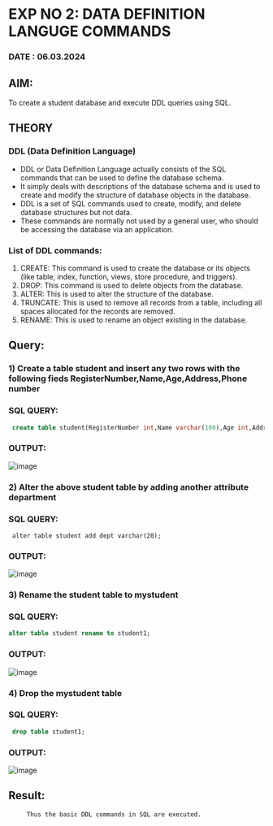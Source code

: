 # EXP NO 2: DATA DEFINITION LANGUGE COMMANDS 
### DATE : 06.03.2024
## AIM:
To create a student database and execute DDL queries using SQL.


## THEORY
### DDL (Data Definition Language)

* DDL or Data Definition Language actually consists of the SQL commands that can be used to define the database schema.
* It simply deals with descriptions of the database schema and is used to create and modify the structure of database objects in the database.
* DDL is a set of SQL commands used to create, modify, and delete database structures but not data.
* These commands are normally not used by a general user, who should be accessing the database via an application.

 
### List of DDL commands: 
1. CREATE: This command is used to create the database or its objects (like table, index, function, views, store procedure, and triggers).
2. DROP: This command is used to delete objects from the database.
3. ALTER: This is used to alter the structure of the database.
4. TRUNCATE: This is used to remove all records from a table, including all spaces allocated for the records are removed.
5. RENAME: This is used to rename an object existing in the database.

## Query:

### 1) Create a table student  and insert any two rows with the following fieds RegisterNumber,Name,Age,Address,Phone number

### SQL QUERY: 
```SQL
 create table student(RegisterNumber int,Name varchar(100),Age int,Address varchar(250),PhoneNumber int) ;
```

### OUTPUT:
![image](https://github.com/Jayabharathi3/DBMS/assets/120367796/3b2ea28e-b13f-44f6-aede-bf9c1eda44da)

### 2) Alter the above student table by adding another attribute department

### SQL QUERY: 
```
 alter table student add dept varchar(20);
```

### OUTPUT:
![image](https://github.com/Jayabharathi3/DBMS/assets/120367796/64c4a805-220f-4d16-b47e-439959808b5b)


### 3) Rename the student table to mystudent

### SQL QUERY: 
```SQL
alter table student rename to student1;
```
### OUTPUT:

![image](https://github.com/Jayabharathi3/DBMS/assets/120367796/84cd3e30-6347-4a6e-97b8-20d2ea033dd6)

### 4) Drop the mystudent table
### SQL QUERY: 

```SQL
 drop table student1;

```
### OUTPUT:

![image](https://github.com/Jayabharathi3/DBMS/assets/120367796/5f948625-f601-407a-b9c0-7833e51a999c)



## Result:
         Thus the basic DDL commands in SQL are executed. 



